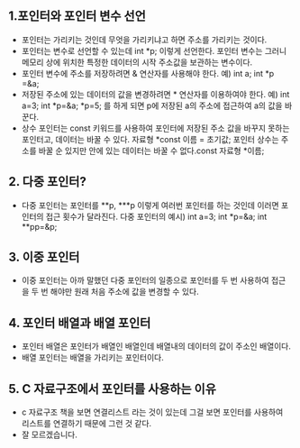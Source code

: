 ## 1.포인터와 포인터 변수 선언 
* 포인터는 가리키는 것인데 무엇을 가리키냐고 하면 주소를 가리키는 것이다. 
* 포인터는 변수로 선언할 수 있는데 int *p; 이렇게 선언한다.
포인터 변수는 그러니 메모리 상에 위치한 특정한 데이터의 시작 주소값을 보관하는 변수이다.
* 포인터 변수에 주소를 저장하려면 & 연산자를 사용해야 한다.
예) int a; int *p =&a;
* 저장된 주소에 있는 데이터의 값을 변경하려면 * 연산자를 이용하여야 한다. 예) int a=3; int *p=&a;  *p=5; 를 하게 되면 p에 저장된 a의 주소에 접근하여 a의 값을 바꾼다.
* 상수 포인터는 const 키워드를 사용하여 포인터에 저장된 주소 값을 바꾸지 못하는 포인터고, 데이터는 바꿀 수 있다. 자료형  *const 이름 = 초기값; 포인터 상수는 주소를 바꿀 순 있지만 안에 있는 데이터는 바꿀 수 없다.const 자료형 *이름;
## 2. 다중 포인터? 
* 다중 포인터는 포인터를 **p, ***p 이렇게 여러번 포인터를 하는 것인데 이러면 포인터의 접근 횟수가 달라진다. 다중 포인터의 예시)
int a=3;
int *p=&a;
int **pp=&p;
## 3. 이중 포인터 
* 이중 포인터는 아까 말했던 다중 포인터의 일종으로 포인터를 두 번 사용하여 접근을 두 번 해야만 원래 처음 주소에 값을 변경할 수 있다.
## 4. 포인터 배열과 배열 포인터
* 포인터 배열은 포인터가 배열인 배열인데 배열내의 데이터의 값이 주소인 배열이다. 
* 배열 포인터는 배열을 가리키는 포인터이다.
## 5. C 자료구조에서 포인터를 사용하는 이유 
* c 자료구조 책을 보면 연결리스트 라는 것이 있는데 그걸 보면 포인터를 사용하여 리스트를 연결하기 때문에 그런 것 같다.
* 잘 모르겠습니다.